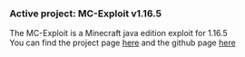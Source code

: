 <h3>Active project: MC-Exploit v1.16.5</h3>
The MC-Exploit is a Minecraft java edition exploit for 1.16.5<br>
You can find the project page <a class="link" href="client">here</a> and the github page <a class="link" href="https://github.com/ZeroZipp/Vetex-Client/">here</a><br>
